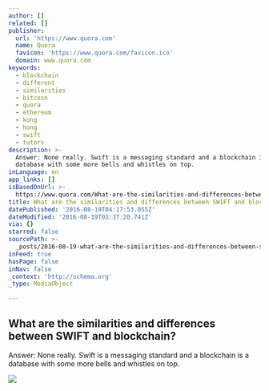 ```yaml
---
author: []
related: []
publisher:
  url: 'https://www.quora.com'
  name: Quora
  favicon: 'https://www.quora.com/favicon.ico'
  domain: www.quora.com
keywords:
  - blockchain
  - different
  - similarities
  - bitcoin
  - quora
  - ethereum
  - kong
  - hong
  - swift
  - tutors
description: >-
  Answer: None really. Swift is a messaging standard and a blockchain is a
  database with some more bells and whistles on top.
inLanguage: en
app_links: []
isBasedOnUrl: >-
  https://www.quora.com/What-are-the-similarities-and-differences-between-SWIFT-and-blockchain
title: What are the similarities and differences between SWIFT and blockchain?
datePublished: '2016-08-19T04:17:53.055Z'
dateModified: '2016-08-19T03:37:20.741Z'
via: {}
starred: false
sourcePath: >-
  _posts/2016-08-19-what-are-the-similarities-and-differences-between-swift-and.md
inFeed: true
hasPage: false
inNav: false
_context: 'http://schema.org'
_type: MediaObject

---
```

<article style=""><h1>What are the similarities and differences between SWIFT and blockchain?</h1><p>Answer: None really. Swift is a messaging standard and a blockchain is a database with some more bells and whistles on top.</p><img src="https://qph.ec.quoracdn.net/main-thumb-t-478194-200-iihxmwcvockpiyoyeuhdguvynmntnsec.jpeg" /></article>